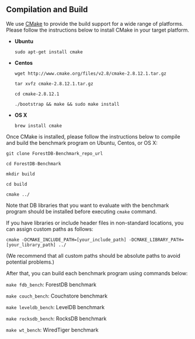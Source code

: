 
## Compilation and Build

We use [CMake](http://www.cmake.org/cmake/) to provide the build support for a wide range of platforms. Please follow the instructions below to install CMake in your target platform.

* **Ubuntu**

    `sudo apt-get install cmake`

* **Centos**

    `wget http://www.cmake.org/files/v2.8/cmake-2.8.12.1.tar.gz`

    `tar xvfz cmake-2.8.12.1.tar.gz`

    `cd cmake-2.8.12.1`

    `./bootstrap && make && sudo make install`

* **OS X**

    `brew install cmake`


Once CMake is installed, please follow the instructions below to compile and build the benchmark program on Ubuntu, Centos, or OS X:

`git clone ForestDB-Benchmark_repo_url`

`cd ForestDB-Benchmark`

`mkdir build`

`cd build`

`cmake ../`

Note that DB libraries that you want to evaluate with the benchmark program should be installed before executing `cmake` command. 

If you have libraries or include header files in non-standard locations, you can assign custom paths as follows:

`cmake -DCMAKE_INCLUDE_PATH=[your_include_path] -DCMAKE_LIBRARY_PATH=[your_library_path] ../`

(We recommend that all custom paths should be absolute paths to avoid potential problems.)

After that, you can build each benchmark program using commands below:

`make fdb_bench`: ForestDB benchmark

`make couch_bench`: Couchstore benchmark

`make leveldb_bench`: LevelDB benchmark

`make rocksdb_bench`: RocksDB benchmark

`make wt_bench`: WiredTiger benchmark



